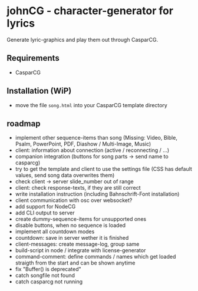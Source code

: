 # johnCG - character-generator for lyrics
Generate lyric-graphics and play them out through CasparCG.

## Requirements
- CasparCG

## Installation (WiP)
- move the file `song.html` into your CasparCG template directory

## roadmap
- implement other sequence-items than song (Missing: Video, Bible, Psalm, PowerPoint, PDF, Diashow / Multi-Image, Music)
- client: information about connection (active / reconnecting / ...)
- companion integration (buttons for song parts -> send name to casparcg)
- try to get the template and client to use the settings file (CSS has default values, send song data overwrites them)
- check client -> server slide_number out of range
- client: check response-texts, if they are still correct
- write installation instruction (including Bahnschrift-Font installation)
- client communication with osc over websocket?
- add support for NodeCG
- add CLI output to server
- create dummy-sequence-items for unsupported ones
- disable buttons, when no sequence is loaded
- implement all countdown modes
- countdown: save in server wether it is finished
- client-messages: create message-log, group same
- build-script in node / integrate with license-generator
- command-comment: define commands / names which get loaded straigth from the start and can be shown anytime
- fix "Buffer() is deprecated"
- catch songfile not found
- catch casparcg not running